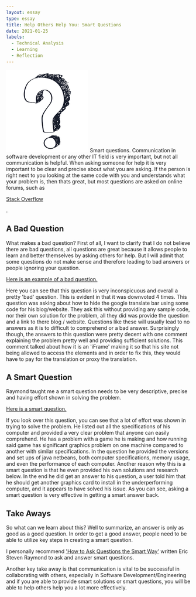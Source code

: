 ```yaml
---
layout: essay
type: essay
title: Help Others Help You: Smart Questions
date: 2021-01-25
labels:
  - Technical Analysis
  - Learning
  - Reflection
---
```

<img class="ui medium left floated image" src="../images/question.png">
Smart questions. Communication in software development or any other IT field is very important, but not all communication is helpful. When asking someone for help it is very important to be clear and precise about what you are asking. If the person is right next to you looking at the same code with you and understands what your problem is, then thats great, but most questions are asked on online forums, such as <a href="https://stackoverflow.com/"><p>Stack Overflow</p></a>. 

## A Bad Question
What makes a bad question? First of all, I want to clarify that I do not believe there are bad questions, all questions are great because it allows people to learn and better themselves by asking others for help. But I will admit that some questions do not make sense and therefore leading to bad answers or people ignoring your question. 
<br>
<a href="https://stackoverflow.com/questions/65950206/google-translation-bar"><p>Here is an example of a bad question.</p></a>
Here you can see that this question is very inconspicuous and overall a pretty 'bad' question. This is evident in that it was downvoted 4 times. This question was asking about how to hide the google translate bar using some code for his blog/website. They ask this without providing any sample code, nor their own solution for the problem, all they did was provide the question and a link to there blog / website. Questions like these will usually lead to no answers as it is to difficult to comprehend or a bad answer. Surprisingly though, the answers to this question were pretty decent with one comment explaining the problem pretty well and providing sufficient solutions. This comment talked about how it is an 'iFrame' making it so that his site not being allowed to access the elements and in order to fix this, they would have to pay for the translation or proxy the translation.

## A Smart Question
Raymond taught me a smart question needs to be very descriptive, precise and having effort shown in solving the problem. 
<br>
<a href="https://stackoverflow.com/questions/29592107/javanetbeans-significant-graphics-performance-variation-between-two-machines"><p>Here is a smart question.</p></a>
If you look over this question, you can see that a lot of effort was shown in trying to solve the problem. He listed out all the specifications of his computer and provided a very clear problem that anyone can easily comprehend. He has a problem with a game he is making and how running said game has significant graphics problem on one machine compared to another with similar specifications. In the question he provided the versions and set ups of java netbeans, both computer specifications, memory usage, and even the performance of each computer. Another reason why this is a smart question is that he even provided his own solutions and research below. In the end he did get an answer to his question, a user told him that he should get another graphics card to install in the underperforming computer, and it appears to have solved his issue. As you can see, asking a smart question is very effective in getting a smart answer back.

## Take Aways
So what can we learn about this? Well to summarize, an answer is only as good as a good question. In order to get a good answer, people need to be able to utilize key steps in creating a smart question. <p>I personally recommend <a href="http://www.catb.org/esr/faqs/smart-questions.html">'How to Ask Questions the Smart Way'</a> written Eric Steven Raymond to ask and answer smart questions.</p> 

Another key take away is that communication is vital to be successful in collaborating with others, especially in Software Development/Engineering and if you are able to provide smart solutions or smart questions, you will be able to help others help you a lot more effectively.
